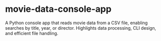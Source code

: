 # movie-data-console-app
A Python console app that reads movie data from a CSV file, enabling searches by title, year, or director. Highlights data processing, CLI design, and efficient file handling.
